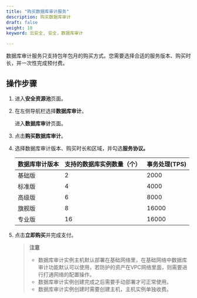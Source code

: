 ```yaml
---
title: "购买数据库审计服务"
description: 购买数据库审计
draft: false
weight: 10
keyword: 云安全, 安全，数据库审计

---
```


数据库审计服务只支持包年包月的购买方式。您需要选择合适的服务版本、购买时长，并一次性完成预付费。

## 操作步骤

1. 进入**安全资源池**页面。

2. 在左侧导航栏选择**数据库审计**。

   进入**数据库审计**页面。

3. 点击**购买数据库审计**。

4. 选择数据库审计版本、购买时长和区域，并勾选**服务协议。**

   | **数据库审计版本** | **支持的数据库实例数量（个）** | **事务处理**(TPS) |
   | ------------------ | ------------------------------ | ----------------- |
   | 基础版             | 2                              | 2000              |
   | 标准版             | 4                              | 4000              |
   | 高级版             | 6                              | 8000              |
   | 旗舰版             | 8                              | 16000             |
   | 专业版             | 16                             | 16000             |

5. 点击**立即购买**并完成支付。

   > **注意**
   >
   > * 数据库审计实例主机默认部署在基础网络里，在基础网络中数据库审计功能默认可以使用，若防护的资产在VPC网络里面，则需要进行打通网络的配置操作。
   > * 数据库审计实例创建完成之后需要手动部署才可正常使用。
   > * 数据库审计实例创建时需要创建主机，主机实例单独收费。